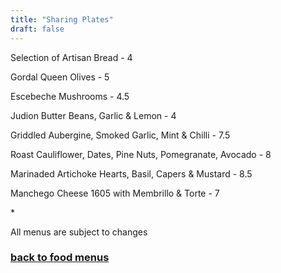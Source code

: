 ```yaml
---
title: "Sharing Plates"
draft: false
---
```

<!-- Sharing Plates tile -->
<div class="tile food-menu-tile">
  <p>Selection of Artisan Bread - 4</p>
  <p>Gordal Queen Olives - 5</p>
  <p>Escebeche Mushrooms - 4.5</p>
  <p>Judion Butter Beans, Garlic & Lemon - 4</p>
  <p>Griddled Aubergine, Smoked Garlic, Mint & Chilli - 7.5</p>
  <p>Roast Cauliflower, Dates, Pine Nuts, Pomegranate, Avocado - 8</p>
  <p>Marinaded Artichoke Hearts, Basil, Capers & Mustard - 8.5</p>
  <p>Manchego Cheese 1605 with Membrillo & Torte - 7</p>
  <p>*</p>
  <p>All menus are subject to changes</p>
  <a href="/food-menus"><h3>back to food menus</h3></a>
</div>
